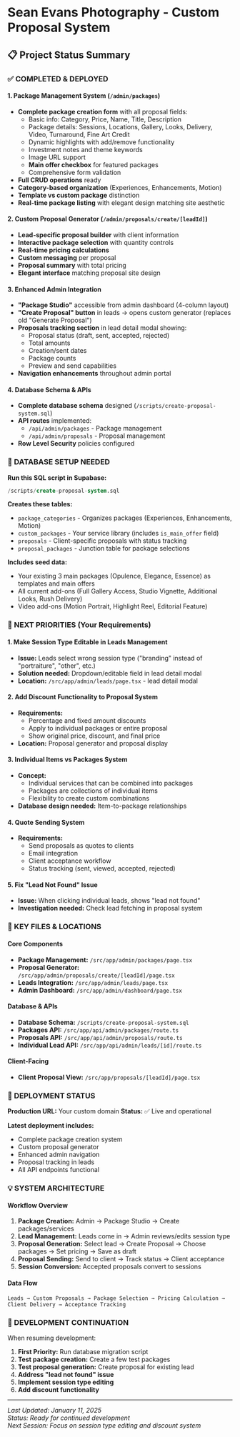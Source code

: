# Sean Evans Photography - Custom Proposal System

## 📋 Project Status Summary

### ✅ COMPLETED & DEPLOYED

#### 1. Package Management System (`/admin/packages`)
- **Complete package creation form** with all proposal fields:
  - Basic info: Category, Price, Name, Title, Description
  - Package details: Sessions, Locations, Gallery, Looks, Delivery, Video, Turnaround, Fine Art Credit
  - Dynamic highlights with add/remove functionality
  - Investment notes and theme keywords
  - Image URL support
  - **Main offer checkbox** for featured packages
  - Comprehensive form validation
- **Full CRUD operations** ready
- **Category-based organization** (Experiences, Enhancements, Motion)
- **Template vs custom package** distinction
- **Real-time package listing** with elegant design matching site aesthetic

#### 2. Custom Proposal Generator (`/admin/proposals/create/[leadId]`)
- **Lead-specific proposal builder** with client information
- **Interactive package selection** with quantity controls
- **Real-time pricing calculations**
- **Custom messaging** per proposal
- **Proposal summary** with total pricing
- **Elegant interface** matching proposal site design

#### 3. Enhanced Admin Integration
- **"Package Studio"** accessible from admin dashboard (4-column layout)
- **"Create Proposal" button** in leads → opens custom generator (replaces old "Generate Proposal")
- **Proposals tracking section** in lead detail modal showing:
  - Proposal status (draft, sent, accepted, rejected)
  - Total amounts
  - Creation/sent dates
  - Package counts
  - Preview and send capabilities
- **Navigation enhancements** throughout admin portal

#### 4. Database Schema & APIs
- **Complete database schema** designed (`/scripts/create-proposal-system.sql`)
- **API routes** implemented:
  - `/api/admin/packages` - Package management
  - `/api/admin/proposals` - Proposal management
- **Row Level Security** policies configured

### 📝 DATABASE SETUP NEEDED

**Run this SQL script in Supabase:**
```sql
/scripts/create-proposal-system.sql
```

**Creates these tables:**
- `package_categories` - Organizes packages (Experiences, Enhancements, Motion)
- `custom_packages` - Your service library (includes `is_main_offer` field)
- `proposals` - Client-specific proposals with status tracking
- `proposal_packages` - Junction table for package selections

**Includes seed data:**
- Your existing 3 main packages (Opulence, Elegance, Essence) as templates and main offers
- All current add-ons (Full Gallery Access, Studio Vignette, Additional Looks, Rush Delivery)
- Video add-ons (Motion Portrait, Highlight Reel, Editorial Feature)

### 🎯 NEXT PRIORITIES (Your Requirements)

#### 1. **Make Session Type Editable** in Leads Management
- **Issue:** Leads select wrong session type ("branding" instead of "portraiture", "other", etc.)
- **Solution needed:** Dropdown/editable field in lead detail modal
- **Location:** `/src/app/admin/leads/page.tsx` - lead detail modal

#### 2. **Add Discount Functionality** to Proposal System
- **Requirements:** 
  - Percentage and fixed amount discounts
  - Apply to individual packages or entire proposal
  - Show original price, discount, and final price
- **Location:** Proposal generator and proposal display

#### 3. **Individual Items vs Packages System**
- **Concept:** 
  - Individual services that can be combined into packages
  - Packages are collections of individual items
  - Flexibility to create custom combinations
- **Database design needed:** Item-to-package relationships

#### 4. **Quote Sending System**
- **Requirements:**
  - Send proposals as quotes to clients
  - Email integration
  - Client acceptance workflow
  - Status tracking (sent, viewed, accepted, rejected)

#### 5. **Fix "Lead Not Found" Issue**
- **Issue:** When clicking individual leads, shows "lead not found"
- **Investigation needed:** Check lead fetching in proposal system

### 🔧 KEY FILES & LOCATIONS

#### Core Components
- **Package Management:** `/src/app/admin/packages/page.tsx`
- **Proposal Generator:** `/src/app/admin/proposals/create/[leadId]/page.tsx`
- **Leads Integration:** `/src/app/admin/leads/page.tsx`
- **Admin Dashboard:** `/src/app/admin/dashboard/page.tsx`

#### Database & APIs
- **Database Schema:** `/scripts/create-proposal-system.sql`
- **Packages API:** `/src/app/api/admin/packages/route.ts`
- **Proposals API:** `/src/app/api/admin/proposals/route.ts`
- **Individual Lead API:** `/src/app/api/admin/leads/[id]/route.ts`

#### Client-Facing
- **Client Proposal View:** `/src/app/proposals/[leadId]/page.tsx`

### 🚀 DEPLOYMENT STATUS

**Production URL:** Your custom domain
**Status:** ✅ Live and operational

**Latest deployment includes:**
- Complete package creation system
- Custom proposal generator
- Enhanced admin navigation
- Proposal tracking in leads
- All API endpoints functional

### 💡 SYSTEM ARCHITECTURE

#### Workflow Overview
1. **Package Creation:** Admin → Package Studio → Create packages/services
2. **Lead Management:** Leads come in → Admin reviews/edits session type
3. **Proposal Generation:** Select lead → Create Proposal → Choose packages → Set pricing → Save as draft
4. **Proposal Sending:** Send to client → Track status → Client acceptance
5. **Session Conversion:** Accepted proposals convert to sessions

#### Data Flow
```
Leads → Custom Proposals → Package Selection → Pricing Calculation → Client Delivery → Acceptance Tracking
```

### 🔄 DEVELOPMENT CONTINUATION

When resuming development:

1. **First Priority:** Run database migration script
2. **Test package creation:** Create a few test packages
3. **Test proposal generation:** Create proposal for existing lead
4. **Address "lead not found" issue**
5. **Implement session type editing**
6. **Add discount functionality**

---

*Last Updated: January 11, 2025*  
*Status: Ready for continued development*  
*Next Session: Focus on session type editing and discount system*